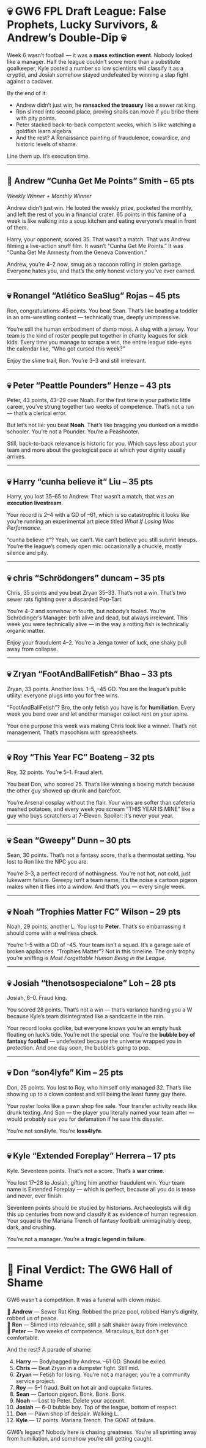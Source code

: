 # 💀 GW6 FPL Draft League: False Prophets, Lucky Survivors, & Andrew’s Double-Dip 💀  

Week 6 wasn’t football — it was a **mass extinction event**. Nobody looked like a manager. Half the league couldn’t score more than a substitute goalkeeper, Kyle posted a number so low scientists will classify it as a cryptid, and Josiah somehow stayed undefeated by winning a slap fight against a cadaver.  

By the end of it:  
- Andrew didn’t just win, he **ransacked the treasury** like a sewer rat king.  
- Ron slimed into second place, proving snails can move if you bribe them with pity points.  
- Peter stacked back-to-back competent weeks, which is like watching a goldfish learn algebra.  
- And the rest? A Renaissance painting of fraudulence, cowardice, and historic levels of shame.  

Line them up. It’s execution time.  

---

## 🍻 Andrew “Cunha Get Me Points” Smith – 65 pts  
*Weekly Winner + Monthly Winner*  

Andrew didn’t just win. He looted the weekly prize, pocketed the monthly, and left the rest of you in a financial crater. 65 points in this famine of a week is like walking into a soup kitchen and eating everyone’s meal in front of them.  

Harry, your opponent, scored 35. That wasn’t a match. That was Andrew filming a live-action snuff film. It wasn’t “Cunha Get Me Points.” It was “Cunha Get Me Amnesty from the Geneva Convention.”  

Andrew, you’re 4–2 now, smug as a raccoon rolling in stolen garbage. Everyone hates you, and that’s the only honest victory you’ve ever earned.  

---

## 💀 Ronangel “Atlético SeaSlug” Rojas – 45 pts  

Ron, congratulations: 45 points. You beat Sean. That’s like beating a toddler in an arm-wrestling contest — technically true, deeply unimpressive.  

You’re still the human embodiment of damp moss. A slug with a jersey. Your team is the kind of roster people put together in charity leagues for sick kids. Every time you manage to scrape a win, the entire league side-eyes the calendar like, “Who got cursed this week?”  

Enjoy the slime trail, Ron. You’re 3–3 and still irrelevant.  

---

## 💀 Peter “Peattle Pounders” Henze – 43 pts  

Peter, 43 points, 43–29 over Noah. For the first time in your pathetic little career, you’ve strung together two weeks of competence. That’s not a run — that’s a clerical error.  

But let’s not lie: you beat **Noah**. That’s like bragging you dunked on a middle schooler. You’re not a Pounder. You’re a Peashooter.  

Still, back-to-back relevance is historic for you. Which says less about your team and more about the geological pace at which your dignity usually arrives.  

---

## 💀 Harry “cunha believe it” Liu – 35 pts  

Harry, you lost 35–65 to Andrew. That wasn’t a match, that was an **execution livestream**.  

Your record is 2–4 with a GD of –61, which is so catastrophic it looks like you’re running an experimental art piece titled *What If Losing Was Performance*.  

“cunha believe it”? Yeah, we can’t. We can’t believe you still submit lineups. You’re the league’s comedy open mic: occasionally a chuckle, mostly silence and pity.  

---

## 💀 chris “Schrödongers” duncam – 35 pts  

Chris, 35 points and you beat Zryan 35–33. That’s not a win. That’s two sewer rats fighting over a discarded Pop-Tart.  

You’re 4–2 and somehow in fourth, but nobody’s fooled. You’re Schrödinger’s Manager: both alive and dead, but always irrelevant. This week you were technically alive — in the way a rotting fish is technically organic matter.  

Enjoy your fraudulent 4–2. You’re a Jenga tower of luck, one shaky pull away from collapse.  

---

## 💀 Zryan “FootAndBallFetish” Bhao – 33 pts  

Zryan, 33 points. Another loss. 1–5, –45 GD. You are the league’s public utility: everyone plugs into you for free wins.  

“FootAndBallFetish”? Bro, the only fetish you have is for **humiliation**. Every week you bend over and let another manager collect rent on your spine.  

Your one purpose this week was making Chris look like a winner. That’s not management. That’s masochism with spreadsheets.  

---

## 💀 Roy “This Year FC” Boateng – 32 pts  

Roy, 32 points. You’re 5–1. Fraud alert.  

You beat Don, who scored 25. That’s like winning a boxing match because the other guy showed up drunk and barefoot.  

You’re Arsenal cosplay without the flair. Your wins are softer than cafeteria mashed potatoes, and every week you scream “THIS YEAR IS MINE” like a guy who buys scratchers at 7-Eleven. Spoiler: it’s never your year.  

---

## 💀 Sean “Gweepy” Dunn – 30 pts  

Sean, 30 points. That’s not a fantasy score, that’s a thermostat setting. You lost to Ron like the NPC you are.  

You’re 3–3, a perfect record of nothingness. You’re not hot, not cold, just lukewarm failure. Gweepy isn’t a team name, it’s the noise a cartoon pigeon makes when it flies into a window. And that’s you — every single week.  

---

## 💀 Noah “Trophies Matter FC” Wilson – 29 pts  

Noah, 29 points, another L. You lost to **Peter**. That’s so embarrassing it should come with a wellness check.  

You’re 1–5 with a GD of –45. Your team isn’t a squad. It’s a garage sale of broken appliances. “Trophies Matter”? Not in this timeline. The only trophy you’re sniffing is *Most Forgettable Human Being in the League*.  

---

## 💀 Josiah “thenotsospecialone” Loh – 28 pts  

Josiah, 6–0. Fraud king.  

You scored 28 points. That’s not a win — that’s variance handing you a W because Kyle’s team disintegrated like a sandcastle in the rain.  

Your record looks godlike, but everyone knows you’re an empty husk floating on luck’s tide. You’re not the special one. You’re the **bubble boy of fantasy football** — undefeated because the universe wrapped you in protection. And one day soon, the bubble’s going to pop.  

---

## 💀 Don “son4lyfe” Kim – 25 pts  

Don, 25 points. You lost to Roy, who himself only managed 32. That’s like showing up to a clown contest and still being the least funny guy there.  

Your roster looks like a pawn shop fire sale. Your transfer activity reads like drunk texting. And Son — the player you literally named your team after — would probably sue you for defamation if he saw this disaster.  

You’re not son4lyfe. You’re **loss4lyfe**.  

---

## 💀 Kyle “Extended Foreplay” Herrera – 17 pts  

Kyle. Seventeen points. That’s not a score. That’s a **war crime**.  

You lost 17–28 to Josiah, gifting him another fraudulent win. Your team name is Extended Foreplay — which is perfect, because all you do is tease and never, ever finish.  

Seventeen points should be studied by historians. Archaeologists will dig this up centuries from now and classify it as evidence of human regression. Your squad is the Mariana Trench of fantasy football: unimaginably deep, dark, and crushing.  

You’re not a manager. You’re a **tragic legend in failure**.  

---

# 🎤 Final Verdict: The GW6 Hall of Shame  

GW6 wasn’t a competition. It was a funeral with clown music.  

🥇 **Andrew** — Sewer Rat King. Robbed the prize pool, robbed Harry’s dignity, robbed us of peace.  
🥈 **Ron** — Slimed into relevance, still a salt shaker away from irrelevance.  
🥉 **Peter** — Two weeks of competence. Miraculous, but don’t get comfortable.  

And the rest? A parade of shame:  

4. **Harry** — Bodybagged by Andrew. –61 GD. Should be exiled.  
5. **Chris** — Beat Zryan in a dumpster fight. Still mid.  
6. **Zryan** — Fetish for losing. You’re not a manager; you’re a community service project.  
7. **Roy** — 5–1 fraud. Built on hot air and cupcake fixtures.  
8. **Sean** — Cartoon pigeon. Bonk. Bonk. Bonk.  
9. **Noah** — Lost to Peter. Delete your account.  
10. **Josiah** — 6–0 bubble boy. Top of the league, bottom of respect.  
11. **Don** — Pawn shop of despair. Walking L.  
12. **Kyle** — 17 points. Mariana Trench. The GOAT of failure.  

GW6’s legacy? Nobody here is chasing greatness. You’re all sprinting away from humiliation, and somehow you’re still getting caught.  